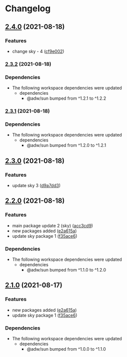 # Changelog

## [2.4.0](https://www.github.com/AnDeVerin/uni/compare/sky-v2.3.2...sky-v2.4.0) (2021-08-18)


### Features

* change sky - 4 ([cf9e002](https://www.github.com/AnDeVerin/uni/commit/cf9e002f10fcd1f4c12bb1dcde7b88cb90f1b871))

### [2.3.2](https://www.github.com/AnDeVerin/uni/compare/sky-v2.3.1...sky-v2.3.2) (2021-08-18)


### Dependencies

* The following workspace dependencies were updated
  * dependencies
    * @adw/sun bumped from ^1.2.1 to ^1.2.2

### [2.3.1](https://www.github.com/AnDeVerin/uni/compare/sky-v2.3.0...sky-v2.3.1) (2021-08-18)


### Dependencies

* The following workspace dependencies were updated
  * dependencies
    * @adw/sun bumped from ^1.2.0 to ^1.2.1

## [2.3.0](https://www.github.com/AnDeVerin/uni/compare/sky-v2.2.0...sky-v2.3.0) (2021-08-18)


### Features

* update sky 3 ([d9a7dd3](https://www.github.com/AnDeVerin/uni/commit/d9a7dd381a339b69abbb22815c0b2f6e003b6b75))

## [2.2.0](https://www.github.com/AnDeVerin/uni/compare/sky-v2.1.0...sky-v2.2.0) (2021-08-18)


### Features

* main package update 2 (sky) ([acc3cd9](https://www.github.com/AnDeVerin/uni/commit/acc3cd98b8df685470d5414bedd32147507992e8))
* new packages added ([e2a615a](https://www.github.com/AnDeVerin/uni/commit/e2a615ad0ffa19a6d0259986bbc67cf60b3d7df1))
* update sky package 1 ([f35ace6](https://www.github.com/AnDeVerin/uni/commit/f35ace60f1662a7d6fba00bb3c475ef9c8e5faf1))


### Dependencies

* The following workspace dependencies were updated
  * dependencies
    * @adw/sun bumped from ^1.1.0 to ^1.2.0

## [2.1.0](https://www.github.com/AnDeVerin/uni/compare/sky-v2.0.0...sky-v2.1.0) (2021-08-17)


### Features

* new packages added ([e2a615a](https://www.github.com/AnDeVerin/uni/commit/e2a615ad0ffa19a6d0259986bbc67cf60b3d7df1))
* update sky package 1 ([f35ace6](https://www.github.com/AnDeVerin/uni/commit/f35ace60f1662a7d6fba00bb3c475ef9c8e5faf1))



### Dependencies

* The following workspace dependencies were updated
  * dependencies
    * @adw/sun bumped from ^1.0.0 to ^1.1.0
